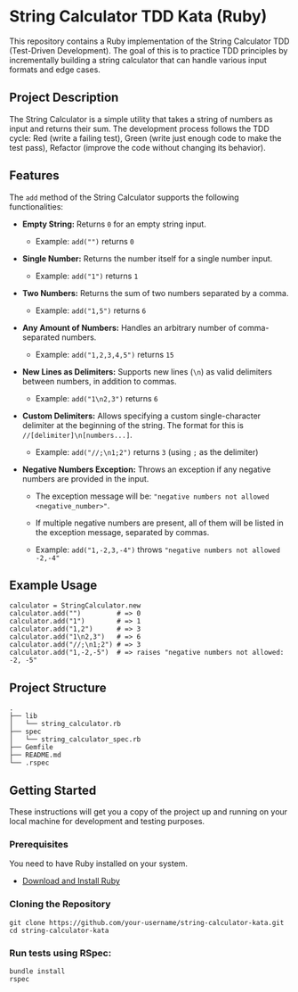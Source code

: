 # String Calculator TDD Kata (Ruby)

This repository contains a Ruby implementation of the String Calculator TDD (Test-Driven Development). The goal of this is to practice TDD principles by incrementally building a string calculator that can handle various input formats and edge cases.

## Project Description

The String Calculator is a simple utility that takes a string of numbers as input and returns their sum. The development process follows the TDD cycle: Red (write a failing test), Green (write just enough code to make the test pass), Refactor (improve the code without changing its behavior).

## Features

The `add` method of the String Calculator supports the following functionalities:

* **Empty String:** Returns `0` for an empty string input.

    * Example: `add("")` returns `0`

* **Single Number:** Returns the number itself for a single number input.

    * Example: `add("1")` returns `1`

* **Two Numbers:** Returns the sum of two numbers separated by a comma.

    * Example: `add("1,5")` returns `6`

* **Any Amount of Numbers:** Handles an arbitrary number of comma-separated numbers.

    * Example: `add("1,2,3,4,5")` returns `15`

* **New Lines as Delimiters:** Supports new lines (`\n`) as valid delimiters between numbers, in addition to commas.

    * Example: `add("1\n2,3")` returns `6`

* **Custom Delimiters:** Allows specifying a custom single-character delimiter at the beginning of the string. The format for this is `//[delimiter]\n[numbers...]`.

    * Example: `add("//;\n1;2")` returns `3` (using `;` as the delimiter)

* **Negative Numbers Exception:** Throws an exception if any negative numbers are provided in the input.

    * The exception message will be: `"negative numbers not allowed <negative_number>"`.

    * If multiple negative numbers are present, all of them will be listed in the exception message, separated by commas.

    * Example: `add("1,-2,3,-4")` throws `"negative numbers not allowed -2,-4"`
  
## Example Usage 
    calculator = StringCalculator.new
    calculator.add("")         # => 0
    calculator.add("1")        # => 1
    calculator.add("1,2")      # => 3
    calculator.add("1\n2,3")   # => 6
    calculator.add("//;\n1;2") # => 3
    calculator.add("1,-2,-5")  # => raises "negative numbers not allowed: -2, -5"

## Project Structure
    .
    ├── lib
    │   └── string_calculator.rb
    ├── spec
    │   └── string_calculator_spec.rb
    ├── Gemfile
    ├── README.md
    └── .rspec


## Getting Started

These instructions will get you a copy of the project up and running on your local machine for development and testing purposes.

### Prerequisites

You need to have Ruby installed on your system.

* [Download and Install Ruby](https://www.ruby-lang.org/en/documentation/installation/)

### Cloning the Repository
    git clone https://github.com/your-username/string-calculator-kata.git
    cd string-calculator-kata
### Run tests using RSpec:

    bundle install
    rspec


